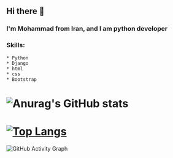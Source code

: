 ## Hi there 👋

### I'm Mohammad from Iran, and I am python developer

### Skills: 
	* Python
	* Django	
	* html
	* css
	* Bootstrap

# ![Anurag's GitHub stats](https://github-readme-stats.vercel.app/api?username=Ayazadeh&show_icons=true&theme=tokyonight)

# [![Top Langs](https://github-readme-stats.vercel.app/api/top-langs/?username=Ayazadeh&layout=compact&theme=tokyonight)](https://github.com/anuraghazra/github-readme-stats)



![GitHub Activity Graph](https://activity-graph.herokuapp.com/graph?username=Ayazadeh&bg_color=black)  
